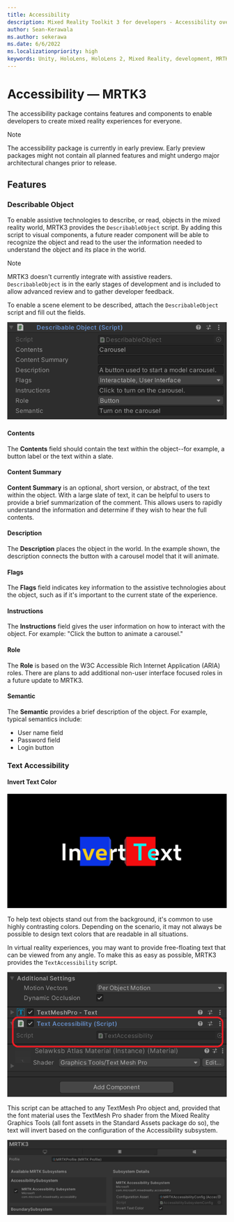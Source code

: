 ```yaml
---
title: Accessibility 
description: Mixed Reality Toolkit 3 for developers - Accessibility overview.
author: Sean-Kerawala
ms.author: sekerawa
ms.date: 6/6/2022
ms.localizationpriority: high
keywords: Unity, HoloLens, HoloLens 2, Mixed Reality, development, MRTK3, accessibility
---
```


# Accessibility &#8212; MRTK3

The accessibility package contains features and components to enable developers to create mixed reality experiences for everyone.

> [!NOTE]
> The accessibility package is currently in early preview. Early preview packages might not contain all planned features and might undergo major architectural changes prior to release.

## Features

### Describable Object

To enable assistive technologies to describe, or read, objects in the mixed reality world, MRTK3 provides the `DescribableObject` script. By adding this script to visual components, a future reader component will be able to recognize
the object and read to the user the information needed to understand the object and its place in the world.

> [!NOTE]
> MRTK3 doesn't currently integrate with assistive readers.  `DescribableObject` is in the early stages of development and is included to allow advanced review and to gather developer feedback.

To enable a scene element to be described, attach the `DescribableObject` script and fill out the fields.

![Describable Object](images/DescribableObjectScript.png)

#### Contents

The **Contents** field should contain the text within the object--for example, a button label or the text within a slate.

#### Content Summary

**Content Summary** is an optional, short version, or abstract, of the text within the object. With a large slate of text, it can be helpful to users to provide a brief summarization of the comment. This allows users to rapidly understand the information and determine if they wish to hear the full contents.

#### Description

The **Description** places the object in the world. In the example shown, the description connects the button with a carousel model that it will animate.

#### Flags

The **Flags** field indicates key information to the assistive technologies about the object, such as if it's important to the current state of the experience.

#### Instructions

The **Instructions** field gives the user information on how to interact with the object. For example: "Click the button to animate a carousel."

#### Role

The **Role** is based on the W3C Accessible Rich Internet Application (ARIA) roles. There are plans to add additional non-user interface focused roles in a future update to MRTK3.

#### Semantic

The **Semantic** provides a brief description of the object. For example, typical semantics include:

- User name field
- Password field
- Login button

### Text Accessibility

#### Invert Text Color

![Invert Text Color](images/InvertText.png)

To help text objects stand out from the background, it's common to use highly contrasting colors. Depending on the scenario, it may not always be possible to design text colors that are readable in all situations.

In virtual reality experiences, you may want to provide  free-floating text that can be viewed from any angle. To make this as easy as possible, MRTK3 provides the `TextAccessibility` script.

![Text Accessibility Script](images/TextAccessibilityScript.png)

This script can be attached to any TextMesh Pro object and, provided that the font material uses the TextMesh Pro shader from the Mixed Reality Graphics Tools (all font assets in the Standard Assets package do so), the text will invert based on the configuration of the Accessibility subsystem.

![Accessibility Subsystem](images/AccessibilitySubsystem.png)
